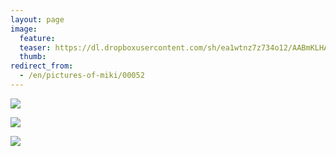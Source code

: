 ```yaml
---
layout: page
image:
  feature:
  teaser: https://dl.dropboxusercontent.com/sh/ea1wtnz7z734o12/AABmKLHAyW6WS7pKa89-QZO9a/mikin-kuvat/1/DSC30282-245px.jpg
  thumb:
redirect_from:
  - /en/pictures-of-miki/00052
---
```


[![](https://dl.dropboxusercontent.com/sh/ea1wtnz7z734o12/AAClxPKTU4nQh5hHnSaHdxEja/mikin-kuvat/1/DSC30333-800px.jpg)](https://dl.dropboxusercontent.com/sh/ea1wtnz7z734o12/AAB2hBLdjqy7VQYshs9hryWDa/mikin-kuvat/1/DSC30333.JPG)

[![](https://dl.dropboxusercontent.com/sh/ea1wtnz7z734o12/AABKCQ1xsWi2tLcCGljnBNLZa/mikin-kuvat/1/DSC30289-800px.jpg)](https://dl.dropboxusercontent.com/sh/ea1wtnz7z734o12/AAAs76GYx8sK4mLfFAzKVP2va/mikin-kuvat/1/DSC30289.JPG)

[![](https://dl.dropboxusercontent.com/sh/ea1wtnz7z734o12/AABGcNV33e3CRqTnxzfIcmhra/mikin-kuvat/1/DSC30282-800px.jpg)](https://dl.dropboxusercontent.com/sh/ea1wtnz7z734o12/AAA66oDzDK5UFm3LhT05n7J3a/mikin-kuvat/1/DSC30282.JPG)
